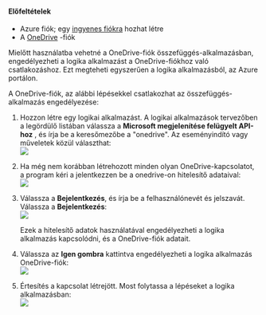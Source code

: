 #### <a name="prerequisites"></a>Előfeltételek
- Azure fiók; egy [ingyenes fiókra](https://azure.microsoft.com/free) hozhat létre
- A [OneDrive](https://www.microsoft.com/store/apps/onedrive/9wzdncrfj1p3) -fiók 

Mielőtt használatba vehetné a OneDrive-fiók összefüggés-alkalmazásban, engedélyezheti a logika alkalmazást a OneDrive-fiókhoz való csatlakozáshoz.  Ezt megteheti egyszerűen a logika alkalmazásból, az Azure portálon. 

A OneDrive-fiók, az alábbi lépésekkel csatlakozhat az összefüggés-alkalmazás engedélyezése:

1. Hozzon létre egy logikai alkalmazást. A logikai alkalmazások tervezőben a legördülő listában válassza a **Microsoft megjelenítése felügyelt API-hoz** , és írja be a keresőmezőbe a "onedrive". Az eseményindító vagy műveletek közül választhat:  
  ![](./media/connectors-create-api-onedrive/onedrive-1.png)
2. Ha még nem korábban létrehozott minden olyan OneDrive-kapcsolatot, a program kéri a jelentkezzen be a onedrive-on hitelesítő adataival:  
  ![](./media/connectors-create-api-onedrive/onedrive-2.png)
3. Válassza a **Bejelentkezés**, és írja be a felhasználónevét és jelszavát. Válassza a **Bejelentkezés**:  
  ![](./media/connectors-create-api-onedrive/onedrive-3.png)   

    Ezek a hitelesítő adatok használatával engedélyezheti a logika alkalmazás kapcsolódni, és a OneDrive-fiók adatait. 
4. Válassza az **Igen gombra** kattintva engedélyezheti a logika alkalmazás OneDrive-fiók:  
  ![](./media/connectors-create-api-onedrive/onedrive-4.png)   
5. Értesítés a kapcsolat létrejött. Most folytassa a lépéseket a logika alkalmazásban:  
  ![](./media/connectors-create-api-onedrive/onedrive-5.png)

